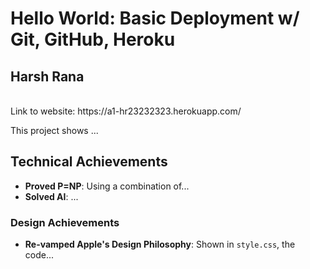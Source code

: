 # Hello World: Basic Deployment w/ Git, GitHub, Heroku
## Harsh Rana 
<br>
Link to website: https://a1-hr23232323.herokuapp.com/

This project shows ...

## Technical Achievements
- **Proved P=NP**: Using a combination of...
- **Solved AI**: ...

### Design Achievements
- **Re-vamped Apple's Design Philosophy**: Shown in `style.css`, the code...


